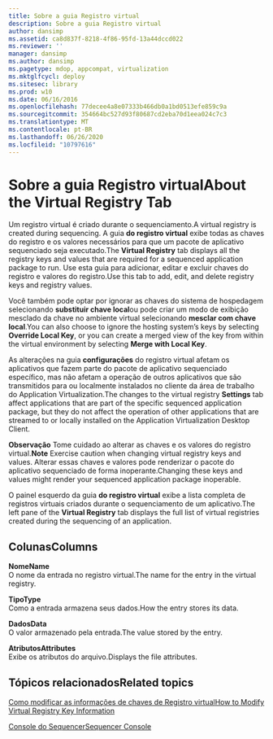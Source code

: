 ```yaml
---
title: Sobre a guia Registro virtual
description: Sobre a guia Registro virtual
author: dansimp
ms.assetid: ca8d837f-8218-4f86-95fd-13a44dccd022
ms.reviewer: ''
manager: dansimp
ms.author: dansimp
ms.pagetype: mdop, appcompat, virtualization
ms.mktglfcycl: deploy
ms.sitesec: library
ms.prod: w10
ms.date: 06/16/2016
ms.openlocfilehash: 77decee4a8e07333b466db0a1bd0513efe859c9a
ms.sourcegitcommit: 354664bc527d93f80687cd2eba70d1eea024c7c3
ms.translationtype: MT
ms.contentlocale: pt-BR
ms.lasthandoff: 06/26/2020
ms.locfileid: "10797616"
---
```

# <span data-ttu-id="aa00d-103">Sobre a guia Registro virtual</span><span class="sxs-lookup"><span data-stu-id="aa00d-103">About the Virtual Registry Tab</span></span>


<span data-ttu-id="aa00d-104">Um registro virtual é criado durante o sequenciamento.</span><span class="sxs-lookup"><span data-stu-id="aa00d-104">A virtual registry is created during sequencing.</span></span> <span data-ttu-id="aa00d-105">A guia **do registro virtual** exibe todas as chaves do registro e os valores necessários para que um pacote de aplicativo sequenciado seja executado.</span><span class="sxs-lookup"><span data-stu-id="aa00d-105">The **Virtual Registry** tab displays all the registry keys and values that are required for a sequenced application package to run.</span></span> <span data-ttu-id="aa00d-106">Use esta guia para adicionar, editar e excluir chaves do registro e valores do registro.</span><span class="sxs-lookup"><span data-stu-id="aa00d-106">Use this tab to add, edit, and delete registry keys and registry values.</span></span>

<span data-ttu-id="aa00d-107">Você também pode optar por ignorar as chaves do sistema de hospedagem selecionando **substituir chave local**ou pode criar um modo de exibição mesclado da chave no ambiente virtual selecionando **mesclar com chave local**.</span><span class="sxs-lookup"><span data-stu-id="aa00d-107">You can also choose to ignore the hosting system’s keys by selecting **Override Local Key**, or you can create a merged view of the key from within the virtual environment by selecting **Merge with Local Key**.</span></span>

<span data-ttu-id="aa00d-108">As alterações na guia **configurações** do registro virtual afetam os aplicativos que fazem parte do pacote de aplicativo sequenciado específico, mas não afetam a operação de outros aplicativos que são transmitidos para ou localmente instalados no cliente da área de trabalho do Application Virtualization.</span><span class="sxs-lookup"><span data-stu-id="aa00d-108">The changes to the virtual registry **Settings** tab affect applications that are part of the specific sequenced application package, but they do not affect the operation of other applications that are streamed to or locally installed on the Application Virtualization Desktop Client.</span></span>

<span data-ttu-id="aa00d-109">**Observação**  Tome cuidado ao alterar as chaves e os valores do registro virtual.</span><span class="sxs-lookup"><span data-stu-id="aa00d-109">**Note** Exercise caution when changing virtual registry keys and values.</span></span> <span data-ttu-id="aa00d-110">Alterar essas chaves e valores pode renderizar o pacote do aplicativo sequenciado de forma inoperante.</span><span class="sxs-lookup"><span data-stu-id="aa00d-110">Changing these keys and values might render your sequenced application package inoperable.</span></span>

 

<span data-ttu-id="aa00d-111">O painel esquerdo da guia **do registro virtual** exibe a lista completa de registros virtuais criados durante o sequenciamento de um aplicativo.</span><span class="sxs-lookup"><span data-stu-id="aa00d-111">The left pane of the **Virtual Registry** tab displays the full list of virtual registries created during the sequencing of an application.</span></span>

## <span data-ttu-id="aa00d-112">Colunas</span><span class="sxs-lookup"><span data-stu-id="aa00d-112">Columns</span></span>


<a href="" id="name"></a>**<span data-ttu-id="aa00d-113">Nome</span><span class="sxs-lookup"><span data-stu-id="aa00d-113">Name</span></span>**  
<span data-ttu-id="aa00d-114">O nome da entrada no registro virtual.</span><span class="sxs-lookup"><span data-stu-id="aa00d-114">The name for the entry in the virtual registry.</span></span>

<a href="" id="type"></a>**<span data-ttu-id="aa00d-115">Tipo</span><span class="sxs-lookup"><span data-stu-id="aa00d-115">Type</span></span>**  
<span data-ttu-id="aa00d-116">Como a entrada armazena seus dados.</span><span class="sxs-lookup"><span data-stu-id="aa00d-116">How the entry stores its data.</span></span>

<a href="" id="data"></a>**<span data-ttu-id="aa00d-117">Dados</span><span class="sxs-lookup"><span data-stu-id="aa00d-117">Data</span></span>**  
<span data-ttu-id="aa00d-118">O valor armazenado pela entrada.</span><span class="sxs-lookup"><span data-stu-id="aa00d-118">The value stored by the entry.</span></span>

<a href="" id="attributes"></a>**<span data-ttu-id="aa00d-119">Atributos</span><span class="sxs-lookup"><span data-stu-id="aa00d-119">Attributes</span></span>**  
<span data-ttu-id="aa00d-120">Exibe os atributos do arquivo.</span><span class="sxs-lookup"><span data-stu-id="aa00d-120">Displays the file attributes.</span></span>

## <span data-ttu-id="aa00d-121">Tópicos relacionados</span><span class="sxs-lookup"><span data-stu-id="aa00d-121">Related topics</span></span>


[<span data-ttu-id="aa00d-122">Como modificar as informações de chaves de Registro virtual</span><span class="sxs-lookup"><span data-stu-id="aa00d-122">How to Modify Virtual Registry Key Information</span></span>](how-to-modify-virtual-registry-key-information.md)

[<span data-ttu-id="aa00d-123">Console do Sequencer</span><span class="sxs-lookup"><span data-stu-id="aa00d-123">Sequencer Console</span></span>](sequencer-console.md)

 

 





